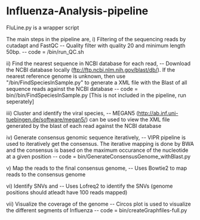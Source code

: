 # Influenza-Analysis-pipeline
FluLine.py is a wrapper script  

The main steps in the pipeline are, 
i) Filtering of the sequencing reads by cutadapt and FastQC 
-- Quality filter with quality 20 and minimum length 50bp.
-- code = /bin/run_QC.sh

ii) Find the nearest sequence in NCBI database for each read, 
 -- Download the NCBI database locally (ftp://ftp.ncbi.nlm.nih.gov/blast/db/). If the nearest reference genome is unknown, then use "/bin/FindSpeciesInSample.py" to generate a XML file with the Blast of all sequence reads against the NCBI database
 -- code = bin//bin/FindSpeciesInSample.py [This is not included in the pipeline, run seperately]
 
iii) Cluster and identify the viral species, 
 -- MEGAN5 (http://ab.inf.uni-tuebingen.de/software/megan5/) can be used to view the XML file generated by the blast of each read against the NCBI database  

iv) Generate consensus genomic sequence iteratively,
 -- VIPR pipeline is used to iteratively get the consensus. The iterative mapping is done by BWA and the consensus is based on the maximum occurance of the nucleotide at a given position
 -- code = bin/GenerateConsensusGenome_withBlast.py
 
v) Map the reads to the final consensus genome, 
  -- Uses Bowtie2 to map reads to the consensus genome
  
vi) Identify SNVs and 
  -- Uses Lofreq2 to identify the SNVs (genome positions should atleadt have 100 reads mapped)
  
vii) Visualize the coverage of the genome 
  -- Circos plot is used to visualize the different segments of Influenza
  -- code = bin/createGraphfiles-full.py

